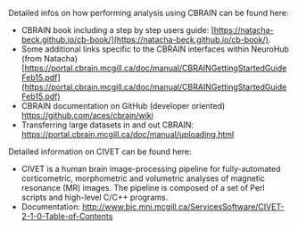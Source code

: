 Detailed infos on how performing analysis using CBRAIN can be found here:

   * CBRAIN book including a step by step users guide: [https://natacha-beck.github.io/cb-book/](https://natacha-beck.github.io/cb-book/).
   * Some additional links specific to the CBRAIN interfaces within NeuroHub (from Natacha) [https://portal.cbrain.mcgill.ca/doc/manual/CBRAINGettingStartedGuideFeb15.pdf](https://portal.cbrain.mcgill.ca/doc/manual/CBRAINGettingStartedGuideFeb15.pdf)
   * CBRAIN documentation on GitHub (developer oriented)
https://github.com/aces/cbrain/wiki
   * Transferring large datasets in and out CBRAIN: https://portal.cbrain.mcgill.ca/doc/manual/uploading.html


Detailed information on CIVET can be found here: 

   * CIVET is a human brain image-processing pipeline for fully-automated corticometric, morphometric and volumetric analyses of magnetic resonance (MR) images. The pipeline is composed of a set of Perl scripts and high-level C/C++ programs.
   * Documentation:
http://www.bic.mni.mcgill.ca/ServicesSoftware/CIVET-2-1-0-Table-of-Contents
